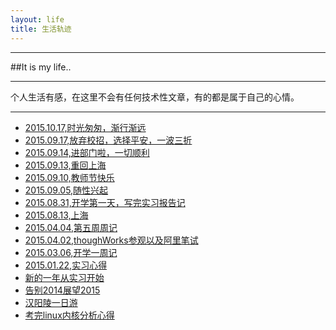 ```yaml
---
layout: life
title: 生活轨迹
---
```


-----------------------------------------------

##It is my life..

---------------

个人生活有感，在这里不会有任何技术性文章，有的都是属于自己的心情。

---------------

* [2015.10.17,时光匆匆，渐行渐远](/life/2015/2015-10-17.html)
* [2015.09.17,放弃校招，选择平安，一波三折](/life/2015/2015-09-27.html)
* [2015.09.14,进部门啦，一切顺利](/life/2015/2015-09-14.html)
* [2015.09.13,重回上海](/life/2015/2015-09-13.html)
* [2015.09.10,教师节快乐](/life/2015/2015-09-10.html)
* [2015.09.05,随性兴起](/life/2015/2015-09-05.html)
* [2015.08.31,开学第一天，写完实习报告记](/life/2015/2015-08-31.html)
* [2015.08.13,上海](/life/2015/2015-08-13.html)
* [2015.04.04,第五周周记](/life/2015/2015-04-04.html)
* [2015.04.02,thoughWorks参观以及阿里笔试](/life/2015/2015-04-02.html)
* [2015.03.06,开学一周记](/life/2015/2015-03-06.html)
* [2015.01.22,实习心得](/life/2015/2015-01-22.html)
* [新的一年从实习开始](/life/2015/2015-01-05.html)
* [告别2014展望2015](/life/2015/2015-01-03.html)
* [汉阳陵一日游](/life/2014/2014-11-10.html)
* [考完linux内核分析心得](/life/2014/2014-10-30.html)




